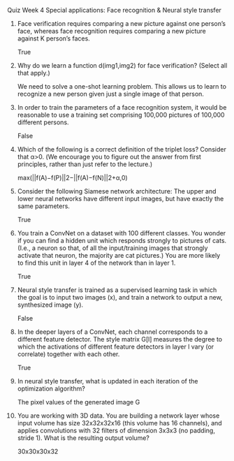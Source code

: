 Quiz Week 4
Special applications: Face recognition & Neural style transfer

1. Face verification requires comparing a new picture against one person’s face, whereas face recognition requires comparing a new picture against K person’s faces.

	True

2. Why do we learn a function d(img1,img2) for face verification? (Select all that apply.)

	We need to solve a one-shot learning problem.
	This allows us to learn to recognize a new person given just a single image of that person.

3. In order to train the parameters of a face recognition system, it would be reasonable to use a training set comprising 100,000 pictures of 100,000 different persons.

	False

4. Which of the following is a correct definition of the triplet loss? Consider that α>0. (We encourage you to figure out the answer from first principles, rather than just refer to the lecture.)

	max(||f(A)−f(P)||2−||f(A)−f(N)||2+α,0)

5. Consider the following Siamese network architecture:
The upper and lower neural networks have different input images, but have exactly the same parameters.

	True

6. You train a ConvNet on a dataset with 100 different classes. You wonder if you can find a hidden unit which responds strongly to pictures of cats. (I.e., a neuron so that, of all the input/training images that strongly activate that neuron, the majority are cat pictures.) You are more likely to find this unit in layer 4 of the network than in layer 1.

	True

7. Neural style transfer is trained as a supervised learning task in which the goal is to input two images (x), and train a network to output a new, synthesized image (y).

	False

8. In the deeper layers of a ConvNet, each channel corresponds to a different feature detector. The style matrix G[l] measures the degree to which the activations of different feature detectors in layer l vary (or correlate) together with each other.

	True

9. In neural style transfer, what is updated in each iteration of the optimization algorithm?

	The pixel values of the generated image G

10. You are working with 3D data. You are building a network layer whose input volume has size 32x32x32x16 (this volume has 16 channels), and applies convolutions with 32 filters of dimension 3x3x3 (no padding, stride 1). What is the resulting output volume?

	30x30x30x32
